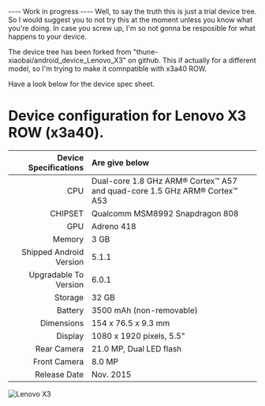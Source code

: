 ---- Work in progress ----
Well, to say the truth this is just a trial device tree. So I would suggest you to not try this at the moment unless you know what you're doing. In case you screw up, I'm so not gonna be resposible for what happens to your device.

The device tree has been forked from "thune-xiaobai/android_device_Lenovo_X3" on github. This if actually for a different model, so I'm trying to make it comnpatible with x3a40 ROW.

Have a look below for the device spec sheet.

Device configuration for Lenovo X3 ROW (x3a40).
=====================================

Device Specifications | Are give below
-------:|:-------------------------
CPU     | Dual-core 1.8 GHz ARM® Cortex™ A57 and quad-core 1.5 GHz ARM® Cortex™ A53
CHIPSET | Qualcomm MSM8992 Snapdragon 808
GPU     | Adreno 418
Memory  | 3 GB
Shipped Android Version | 5.1.1
Upgradable To Version | 6.0.1
Storage | 32 GB
Battery | 3500 mAh (non-removable)
Dimensions | 154 x 76.5 x 9.3 mm
Display | 1080 x 1920 pixels, 5.5"
Rear Camera  | 21.0 MP, Dual LED flash
Front Camera | 8.0 MP
Release Date | Nov. 2015

![Lenovo X3](http://cdn2.gsmarena.com/vv/pics/lenovo/lenovo-vibe-x3-0.jpg "Lenovo X3")
